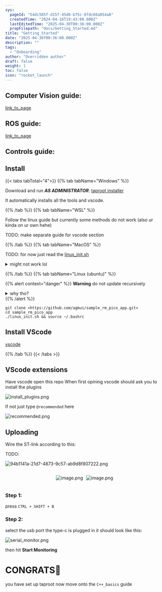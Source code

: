 ```yaml
---
sys:
  pageId: "54dc585f-d15f-45d0-b75c-8fdc66a854a8"
  createdTime: "2024-04-16T19:43:00.000Z"
  lastEditedTime: "2025-04-30T00:36:00.000Z"
  propFilepath: "docs/Getting_Started.md"
title: "Getting_Started"
date: "2025-04-30T00:36:00.000Z"
description: ""
tags:
  - "Onboarding"
author: "Overridden author"
draft: false
weight: 1
toc: false
icon: "rocket_launch"
---
```


## Computer Vision guide:

[link_to_page](86d45bc0-388b-4d26-8848-44f255f73d0e)

## ROS guide:

[link_to_page](3c76c1de-ec8f-46d6-8b0a-294005edc2d5)

## Controls guide:

## Install

{{< tabs tabTotal="4">}}
{{% tab tabName="Windows" %}}

Download and run _**AS ADMINISTRATOR**_: [taproot installer](https://github.com/Thornbots/TeachingFreshies/releases/tag/1.0)

It automatically installs all the tools and vscode.

{{% /tab %}}
{{% tab tabName="WSL" %}}

Follow the linux guide but currently some methods do not work (also ur kinda on ur own hehe)

TODO: make separate guide for vscode section

{{% /tab %}}
{{% tab tabName="MacOS" %}}

TODO: for now just read the [linux_init.sh](https://github.com/agmui/sample_rm_pico_app/blob/main/linux_init.sh)

<details>
<summary>might not work lol</summary>

`brew install libusb pkg-config`

Next install: [vscode](https://code.visualstudio.com/Download)

</details>

{{% /tab %}}
{{% tab tabName="Linux (ubuntu)" %}}

{{% alert context="danger" %}}
**Warning** do not update recursively
<details>
<summary>why tho?</summary>
There are some submodules that may go on for a while (like tinyusb) and I highly
recommend you don't need to get them.
If you want to see what submodules I update just look in `linux_init.sh`
</details>
{{% /alert %}}

```shell
git clone <https://github.com/agmui/sample_rm_pico_app.git>
cd sample_rm_pico_app
./linux_init.sh && source ~/.bashrc
```

## Install VScode

[vscode](https://code.visualstudio.com/Download)

{{% /tab %}}
{{< /tabs >}}

## VScode extensions

Have vscode open this repo
When first opining vscode should ask you to install the plugins

![install_plugins.png](https://prod-files-secure.s3.us-west-2.amazonaws.com/d518164a-d88e-44d1-a4ee-3adb3bd8bce0/89bd30f0-1825-4e77-867b-0a41ce370880/install_plugins.png?X-Amz-Algorithm=AWS4-HMAC-SHA256&X-Amz-Content-Sha256=UNSIGNED-PAYLOAD&X-Amz-Credential=ASIAZI2LB466ZFQP3QYF%2F20250528%2Fus-west-2%2Fs3%2Faws4_request&X-Amz-Date=20250528T110733Z&X-Amz-Expires=3600&X-Amz-Security-Token=IQoJb3JpZ2luX2VjEKr%2F%2F%2F%2F%2F%2F%2F%2F%2F%2FwEaCXVzLXdlc3QtMiJIMEYCIQDi5fHe49c9x7bSzTPtT%2Fd2fozLk0lKzJyXkHPsB2o9mQIhANNjsuHMnA%2BrX35SM4uUtCj2%2Bj0ztOJpZ9pOQ42wVdwkKv8DCHMQABoMNjM3NDIzMTgzODA1IgzdsaFFR9yk78xqlc8q3APHt6E%2FRaOFn62D2z7B95aAZp5osjvzXSReGSB%2BuhenmJteGAc7h8aUh7J4uJ8E8dcHSdAjSYyE%2BYhYkfuR08s88PpRFH8HBq%2BfWekJXYKTi52zMiO%2BklNAxErFlN0kkSBfR03uHUjNMeobp%2FBhpdAD1yqka1Qyr6C%2FcPaKF1bCkmHR7VDf76nRxpkqwYuHkTvbUbI2lCBP2o73cD8m%2B5EsBA5NNm%2F6bETsKgAZzWzqBgL4yNzGtS%2Bv%2B1sQAYRGXdYp65IR4hMPxc4j7LxNBw%2B7dxx5vy2Lq96KcPb9tW%2BwzFThNzAWQoxRoCcWuaq5jy5TGsOeO9i3UGcSZlcT6uNkOOx2CqPAdlSspc03k26Pi4uVqXPI9TLZeSz8k63RcCnPD5Rw%2BngL%2BdYajmFut2JEj%2BdtPt1hoxbAXW0jPK9PXGOHget%2FKklrqvwhnA%2Bvnwrc6s3lBI%2B968uGl%2FRxbjAc3hyiOT0t7QcbOvOVNPSjqTP3%2FNcpDt4I5HmYDgtlU7M9FbAAJ%2BYFOCB%2BCgl4KxRHC4cT1Klkww1GzDOCggcu3nqwv6zaacrdOQwhH1XZ8F1seb8cCDiL0tGEM7B1ZW6IIiWYIA%2BRHzNi4%2BBWskJjLdyd%2FegkYaldIbAFHjC8wdvBBjqkAT2sPN4FGP1KEZSH3Fs5zbYa7RvdpQpGElyFuIPD%2Bn%2FQxr%2Bu2oUAKXqX6IB7xAFacDlXvs5iEy17kedUUxpe9U6rH6Gb2mVk0SUIftH7TSxPPfeC91%2Bf8ZuaSjYPChRLF%2BikaXqDMl0ULh73t%2Btn0HCnAENOafQyh6Ij6BWCNRESmbL3ExXKajFZlwSiHFEUcilkCrRmCCHexI1Fbo8szbYE%2FEJe&X-Amz-Signature=6c5e489f9277f41a424c71792b9f3dde54585dd6566bbc70e345890c758b162e&X-Amz-SignedHeaders=host&x-id=GetObject)

If not just type `@recommended` here  

![recommended.png](https://prod-files-secure.s3.us-west-2.amazonaws.com/d518164a-d88e-44d1-a4ee-3adb3bd8bce0/61e661e9-5d85-4dfc-be0d-8d2097a5e793/recommended.png?X-Amz-Algorithm=AWS4-HMAC-SHA256&X-Amz-Content-Sha256=UNSIGNED-PAYLOAD&X-Amz-Credential=ASIAZI2LB466ZFQP3QYF%2F20250528%2Fus-west-2%2Fs3%2Faws4_request&X-Amz-Date=20250528T110733Z&X-Amz-Expires=3600&X-Amz-Security-Token=IQoJb3JpZ2luX2VjEKr%2F%2F%2F%2F%2F%2F%2F%2F%2F%2FwEaCXVzLXdlc3QtMiJIMEYCIQDi5fHe49c9x7bSzTPtT%2Fd2fozLk0lKzJyXkHPsB2o9mQIhANNjsuHMnA%2BrX35SM4uUtCj2%2Bj0ztOJpZ9pOQ42wVdwkKv8DCHMQABoMNjM3NDIzMTgzODA1IgzdsaFFR9yk78xqlc8q3APHt6E%2FRaOFn62D2z7B95aAZp5osjvzXSReGSB%2BuhenmJteGAc7h8aUh7J4uJ8E8dcHSdAjSYyE%2BYhYkfuR08s88PpRFH8HBq%2BfWekJXYKTi52zMiO%2BklNAxErFlN0kkSBfR03uHUjNMeobp%2FBhpdAD1yqka1Qyr6C%2FcPaKF1bCkmHR7VDf76nRxpkqwYuHkTvbUbI2lCBP2o73cD8m%2B5EsBA5NNm%2F6bETsKgAZzWzqBgL4yNzGtS%2Bv%2B1sQAYRGXdYp65IR4hMPxc4j7LxNBw%2B7dxx5vy2Lq96KcPb9tW%2BwzFThNzAWQoxRoCcWuaq5jy5TGsOeO9i3UGcSZlcT6uNkOOx2CqPAdlSspc03k26Pi4uVqXPI9TLZeSz8k63RcCnPD5Rw%2BngL%2BdYajmFut2JEj%2BdtPt1hoxbAXW0jPK9PXGOHget%2FKklrqvwhnA%2Bvnwrc6s3lBI%2B968uGl%2FRxbjAc3hyiOT0t7QcbOvOVNPSjqTP3%2FNcpDt4I5HmYDgtlU7M9FbAAJ%2BYFOCB%2BCgl4KxRHC4cT1Klkww1GzDOCggcu3nqwv6zaacrdOQwhH1XZ8F1seb8cCDiL0tGEM7B1ZW6IIiWYIA%2BRHzNi4%2BBWskJjLdyd%2FegkYaldIbAFHjC8wdvBBjqkAT2sPN4FGP1KEZSH3Fs5zbYa7RvdpQpGElyFuIPD%2Bn%2FQxr%2Bu2oUAKXqX6IB7xAFacDlXvs5iEy17kedUUxpe9U6rH6Gb2mVk0SUIftH7TSxPPfeC91%2Bf8ZuaSjYPChRLF%2BikaXqDMl0ULh73t%2Btn0HCnAENOafQyh6Ij6BWCNRESmbL3ExXKajFZlwSiHFEUcilkCrRmCCHexI1Fbo8szbYE%2FEJe&X-Amz-Signature=21426da9ec8fe72b42070d7566277badc2180768a982168e0cb46b261f25ba60&X-Amz-SignedHeaders=host&x-id=GetObject)

## Uploading

Wire the ST-link according to this:

TODO:

![94b1141a-21d7-4873-9c57-ab9d8f807222.png](https://prod-files-secure.s3.us-west-2.amazonaws.com/d518164a-d88e-44d1-a4ee-3adb3bd8bce0/e5fad17d-ab82-4300-9f4c-505ab4b1202c/94b1141a-21d7-4873-9c57-ab9d8f807222.png?X-Amz-Algorithm=AWS4-HMAC-SHA256&X-Amz-Content-Sha256=UNSIGNED-PAYLOAD&X-Amz-Credential=ASIAZI2LB466ZFQP3QYF%2F20250528%2Fus-west-2%2Fs3%2Faws4_request&X-Amz-Date=20250528T110733Z&X-Amz-Expires=3600&X-Amz-Security-Token=IQoJb3JpZ2luX2VjEKr%2F%2F%2F%2F%2F%2F%2F%2F%2F%2FwEaCXVzLXdlc3QtMiJIMEYCIQDi5fHe49c9x7bSzTPtT%2Fd2fozLk0lKzJyXkHPsB2o9mQIhANNjsuHMnA%2BrX35SM4uUtCj2%2Bj0ztOJpZ9pOQ42wVdwkKv8DCHMQABoMNjM3NDIzMTgzODA1IgzdsaFFR9yk78xqlc8q3APHt6E%2FRaOFn62D2z7B95aAZp5osjvzXSReGSB%2BuhenmJteGAc7h8aUh7J4uJ8E8dcHSdAjSYyE%2BYhYkfuR08s88PpRFH8HBq%2BfWekJXYKTi52zMiO%2BklNAxErFlN0kkSBfR03uHUjNMeobp%2FBhpdAD1yqka1Qyr6C%2FcPaKF1bCkmHR7VDf76nRxpkqwYuHkTvbUbI2lCBP2o73cD8m%2B5EsBA5NNm%2F6bETsKgAZzWzqBgL4yNzGtS%2Bv%2B1sQAYRGXdYp65IR4hMPxc4j7LxNBw%2B7dxx5vy2Lq96KcPb9tW%2BwzFThNzAWQoxRoCcWuaq5jy5TGsOeO9i3UGcSZlcT6uNkOOx2CqPAdlSspc03k26Pi4uVqXPI9TLZeSz8k63RcCnPD5Rw%2BngL%2BdYajmFut2JEj%2BdtPt1hoxbAXW0jPK9PXGOHget%2FKklrqvwhnA%2Bvnwrc6s3lBI%2B968uGl%2FRxbjAc3hyiOT0t7QcbOvOVNPSjqTP3%2FNcpDt4I5HmYDgtlU7M9FbAAJ%2BYFOCB%2BCgl4KxRHC4cT1Klkww1GzDOCggcu3nqwv6zaacrdOQwhH1XZ8F1seb8cCDiL0tGEM7B1ZW6IIiWYIA%2BRHzNi4%2BBWskJjLdyd%2FegkYaldIbAFHjC8wdvBBjqkAT2sPN4FGP1KEZSH3Fs5zbYa7RvdpQpGElyFuIPD%2Bn%2FQxr%2Bu2oUAKXqX6IB7xAFacDlXvs5iEy17kedUUxpe9U6rH6Gb2mVk0SUIftH7TSxPPfeC91%2Bf8ZuaSjYPChRLF%2BikaXqDMl0ULh73t%2Btn0HCnAENOafQyh6Ij6BWCNRESmbL3ExXKajFZlwSiHFEUcilkCrRmCCHexI1Fbo8szbYE%2FEJe&X-Amz-Signature=47d07599e63b5316627544128d91ae2051a9359604882a022b444e66e80de605&X-Amz-SignedHeaders=host&x-id=GetObject)

<div style="display: flex;flex-direction: row; column-gap:10px; max-width: 630px;justify-content: center;">
<div>

![image.png](https://prod-files-secure.s3.us-west-2.amazonaws.com/d518164a-d88e-44d1-a4ee-3adb3bd8bce0/210ecb78-1116-4d7b-b9b7-2292f66fa2c2/image.png?X-Amz-Algorithm=AWS4-HMAC-SHA256&X-Amz-Content-Sha256=UNSIGNED-PAYLOAD&X-Amz-Credential=ASIAZI2LB4665BTMTV4V%2F20250528%2Fus-west-2%2Fs3%2Faws4_request&X-Amz-Date=20250528T110737Z&X-Amz-Expires=3600&X-Amz-Security-Token=IQoJb3JpZ2luX2VjEKr%2F%2F%2F%2F%2F%2F%2F%2F%2F%2FwEaCXVzLXdlc3QtMiJHMEUCIQCbzoLGWRXVitAYMsRXVtoPGeeRoJVBu5DfzWGk8dm%2BAQIgfLBwCWiYSp6o7j9AEM%2FT66pe4CZ5zYz7P1HviwOVhkYq%2FwMIcxAAGgw2Mzc0MjMxODM4MDUiDOmb4HyRWcgDmSkeeircA1tfV3MyA7E%2FiLso6NihRM0EbIH60qI%2Bfazv0WEj%2BsjZYeP%2FK9NyS78YCO4ej5bIL5mKLWnvzs2sG%2BJb%2Bdsvvfdti4lgciV%2B0IoZkyR17ZUNORsUgCITYm8QFCOUNkybeo4wUEoVRlw%2Bj3yGyFVaU14i07RYLUhlYDtjCS4kGa44ZfIgxmUwsY87pg6QZctGF%2Bf3Ww%2Fqcjy6n2LSrrh2Ct%2BFtWpIepqQQbzaOyEcdyeTYQOkg7%2Fj0MCN9Yrw57bb1w4mWajW6pI32ULZLSbGwLuP9YXc2DmMHyreWwjzCCFpCz16LK8pjDGgbSe1AF8q5%2BiO%2F3pFG7eyuoRk0bBkiQefczCsO8BWpDJHrHpVyNjY6lXN%2FixXAk5rwRG4Po6UQDy4yQFAAtz7u6ihrFH7QmUhji7Ex77b%2FV3o%2BAbzv4FnZaZoNpvjWWxbK55sPVws8lp%2BBjESSJ9kWjRXunThm%2BQtrHQIu7edYgj%2Bd4fXYZk2bPcN7ow3pB9Jm4c17aIx1XLxPXgqD75fUHLaxWNAuebC4A5fOC%2Fy5ghhwGInXJfz%2BY6wt%2BkgKHqplrmK4IU4xp%2FrFwFsmUxlWdDRI15qMElP4S571DYNgRGc83%2ByHq8kMF6xWyXJQXYL2SPmMO%2FB28EGOqUBs%2B9YEZTTdBkJbXaIiBfcIZxsCwwRlHW4zEDTy2BAcKwEL%2Bd03YqD7KtiQAt28MclIAdIC9sgihXxUWICnIFuTNsz3aZ9XmhKfhdI276v6CgfLyLeBtHB0a79mGxioEJnFYuEKYH%2F4BI7U%2FLYKfCcsS8J%2FmGJ9vM1qUvjeokoLJG6acEoMel1fri4h%2FDfsxyVScF1xrW%2BcvEXEIlHIzVXtft5TEHk&X-Amz-Signature=f79c119f8175c29741491705b005b90e466000c3dbdaf03633b55e974e0fc813&X-Amz-SignedHeaders=host&x-id=GetObject)

</div>
<div>

![image.png](https://prod-files-secure.s3.us-west-2.amazonaws.com/d518164a-d88e-44d1-a4ee-3adb3bd8bce0/33a0fd0f-8ca6-4a86-8e09-26e95ded1fff/image.png?X-Amz-Algorithm=AWS4-HMAC-SHA256&X-Amz-Content-Sha256=UNSIGNED-PAYLOAD&X-Amz-Credential=ASIAZI2LB466TZ64S3OT%2F20250528%2Fus-west-2%2Fs3%2Faws4_request&X-Amz-Date=20250528T110737Z&X-Amz-Expires=3600&X-Amz-Security-Token=IQoJb3JpZ2luX2VjEKr%2F%2F%2F%2F%2F%2F%2F%2F%2F%2FwEaCXVzLXdlc3QtMiJIMEYCIQCdsAbPte9lHrREGOAvjSbblIRm%2FsayM76CLCxd7JIs6gIhALa8vYM5QFzamuyYyz87Qdk9slY6ycJVZRyRoADtApg3Kv8DCHMQABoMNjM3NDIzMTgzODA1Igzq%2BH404fTy5%2Frq4sgq3APoQJyfB%2Ba%2BSiPEiMYAwaAnsRoub5XOyjF8yjCKxkZmw62aGhaQPEQCUbD%2FDiQPNOSsoKkaJ3OgHgtvfo9qxWAWGVR6F%2BZOY%2BehV4tHPjuAO7AH3EHPHAjMeseA%2B%2BhVrcBEaA2jgVoEGra9z%2Fjd3XOWZ%2BDnyzC6N7jzXbJGcfGwDOe0C1FiBuQGACW4ic62Mjhw4sVzZ31qWNC2jw9Jjo4YhvyMkVX%2BupJ959u6YpdvJBZ8LiEHoSWCvwWe5byohClozwaXhl5WQF0hfG%2F%2BEa0HEhYup9kQX15tGhZaivWaJonhlkM%2F5hd8bHl0z4A6tWMADff%2FiK%2F%2FkrMSl3PtEaozpk2TIKOyRq54RsCugB2nxo1rQaGCt95Dx5ckrVyPA0mhMvJMR8Jx1svJLugHpcnM3bYQypwt8SqJpi0DGIvBi9VRS0bHgf%2F6n8d8riTv1RXpFt67f1X1yDH0o69shd3weOIncOEfXDzD7Rqb0Dhs9iDPDWyvpBCWWBY7i9R3ROoYjUodCWEATY9dcV6OIN0Qjk9%2F365niOGdVK60DcOJN9aQ%2BlrshKzx0SpOSyjZk53sgrK27ECJXmwUZHHkeQQp%2F%2Fx2FLmKFGIz2faxRhd0dGbP8XuPY3D4TudGNTD5wdvBBjqkAS6zBA%2BkgHRX1bJWCaeAMaTWDxmcpSyi7fsDNXZ2YjePC%2BQL2kRN8FxdwUYTNS3i6xkxNofO3hX82Tbh5r31zVHhh1v2WLYTgWq6%2FpEbYsiNk3SMscD5PZ9JLH6iQkxxB7jhVeb2RTzLmkNrpyAgXMcozwk4q21ASjEwshYIOpvNyZbQ2zF32WVPG45HtUEYjiKoqtPAhvBHaTPmRp9wOiOv7lfH&X-Amz-Signature=1a7bc09e7500171e89cf1ed124db5ba70f55b5d751a7b051ecc353c71006a76e&X-Amz-SignedHeaders=host&x-id=GetObject)

</div>
</div>

### Step 1:

press `CTRL + SHIFT + B`

### Step 2:

select the usb port the type-c is plugged in it should look like this:

![serial_monitor.png](https://prod-files-secure.s3.us-west-2.amazonaws.com/d518164a-d88e-44d1-a4ee-3adb3bd8bce0/f03f4774-05d4-4393-b6a0-d5efb6d315ab/serial_monitor.png?X-Amz-Algorithm=AWS4-HMAC-SHA256&X-Amz-Content-Sha256=UNSIGNED-PAYLOAD&X-Amz-Credential=ASIAZI2LB466ZFQP3QYF%2F20250528%2Fus-west-2%2Fs3%2Faws4_request&X-Amz-Date=20250528T110733Z&X-Amz-Expires=3600&X-Amz-Security-Token=IQoJb3JpZ2luX2VjEKr%2F%2F%2F%2F%2F%2F%2F%2F%2F%2FwEaCXVzLXdlc3QtMiJIMEYCIQDi5fHe49c9x7bSzTPtT%2Fd2fozLk0lKzJyXkHPsB2o9mQIhANNjsuHMnA%2BrX35SM4uUtCj2%2Bj0ztOJpZ9pOQ42wVdwkKv8DCHMQABoMNjM3NDIzMTgzODA1IgzdsaFFR9yk78xqlc8q3APHt6E%2FRaOFn62D2z7B95aAZp5osjvzXSReGSB%2BuhenmJteGAc7h8aUh7J4uJ8E8dcHSdAjSYyE%2BYhYkfuR08s88PpRFH8HBq%2BfWekJXYKTi52zMiO%2BklNAxErFlN0kkSBfR03uHUjNMeobp%2FBhpdAD1yqka1Qyr6C%2FcPaKF1bCkmHR7VDf76nRxpkqwYuHkTvbUbI2lCBP2o73cD8m%2B5EsBA5NNm%2F6bETsKgAZzWzqBgL4yNzGtS%2Bv%2B1sQAYRGXdYp65IR4hMPxc4j7LxNBw%2B7dxx5vy2Lq96KcPb9tW%2BwzFThNzAWQoxRoCcWuaq5jy5TGsOeO9i3UGcSZlcT6uNkOOx2CqPAdlSspc03k26Pi4uVqXPI9TLZeSz8k63RcCnPD5Rw%2BngL%2BdYajmFut2JEj%2BdtPt1hoxbAXW0jPK9PXGOHget%2FKklrqvwhnA%2Bvnwrc6s3lBI%2B968uGl%2FRxbjAc3hyiOT0t7QcbOvOVNPSjqTP3%2FNcpDt4I5HmYDgtlU7M9FbAAJ%2BYFOCB%2BCgl4KxRHC4cT1Klkww1GzDOCggcu3nqwv6zaacrdOQwhH1XZ8F1seb8cCDiL0tGEM7B1ZW6IIiWYIA%2BRHzNi4%2BBWskJjLdyd%2FegkYaldIbAFHjC8wdvBBjqkAT2sPN4FGP1KEZSH3Fs5zbYa7RvdpQpGElyFuIPD%2Bn%2FQxr%2Bu2oUAKXqX6IB7xAFacDlXvs5iEy17kedUUxpe9U6rH6Gb2mVk0SUIftH7TSxPPfeC91%2Bf8ZuaSjYPChRLF%2BikaXqDMl0ULh73t%2Btn0HCnAENOafQyh6Ij6BWCNRESmbL3ExXKajFZlwSiHFEUcilkCrRmCCHexI1Fbo8szbYE%2FEJe&X-Amz-Signature=b7ef43fd6330124fd2316ec70353e6ad2297caf0f191024f128f1bce061c8bf3&X-Amz-SignedHeaders=host&x-id=GetObject)

then hit **Start Monitoring**

# CONGRATS🎉

you have set up taproot now move onto the `C++_basics` guide
